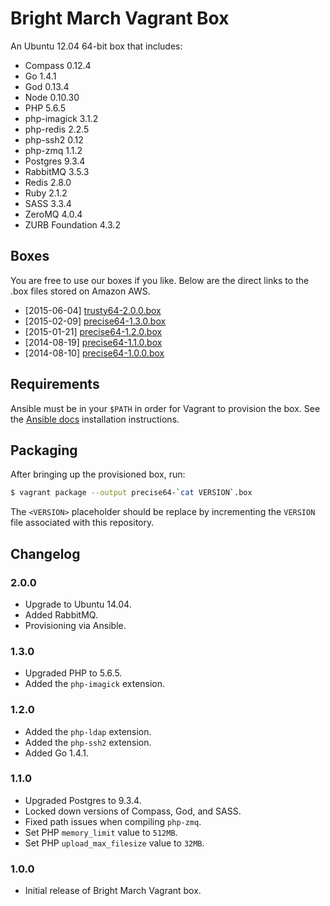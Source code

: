 # Bright March Vagrant Box
An Ubuntu 12.04 64-bit box that includes:

* Compass 0.12.4
* Go 1.4.1
* God 0.13.4
* Node 0.10.30
* PHP 5.6.5
* php-imagick 3.1.2
* php-redis 2.2.5
* php-ssh2 0.12
* php-zmq 1.1.2
* Postgres 9.3.4
* RabbitMQ 3.5.3
* Redis 2.8.0
* Ruby 2.1.2
* SASS 3.3.4
* ZeroMQ 4.0.4
* ZURB Foundation 4.3.2

## Boxes
You are free to use our boxes if you like. Below are the direct links to the .box files stored on Amazon AWS.

* [2015-06-04] [trusty64-2.0.0.box](https://s3.amazonaws.com/brightmarch.build/boxes/trusty64-2.0.0.box)
* [2015-02-09] [precise64-1.3.0.box](https://s3.amazonaws.com/brightmarch.build/boxes/precise64-1.3.0.box)
* [2015-01-21] [precise64-1.2.0.box](https://s3.amazonaws.com/brightmarch.build/boxes/precise64-1.2.0.box)
* [2014-08-19] [precise64-1.1.0.box](https://s3.amazonaws.com/brightmarch.build/boxes/precise64-1.1.0.box)
* [2014-08-10] [precise64-1.0.0.box](https://s3.amazonaws.com/brightmarch.build/boxes/precise64-1.0.0.box)


## Requirements
Ansible must be in your `$PATH` in order for Vagrant to provision the box. See the [Ansible docs](http://docs.ansible.com/intro_installation.html) installation instructions.

## Packaging
After bringing up the provisioned box, run:

```sh
$ vagrant package --output precise64-`cat VERSION`.box
```

The `<VERSION>` placeholder should be replace by incrementing the `VERSION` file associated with this repository.

## Changelog

### 2.0.0
* Upgrade to Ubuntu 14.04.
* Added RabbitMQ.
* Provisioning via Ansible.

### 1.3.0
* Upgraded PHP to 5.6.5.
* Added the `php-imagick` extension.

### 1.2.0
* Added the `php-ldap` extension.
* Added the `php-ssh2` extension.
* Added Go 1.4.1.

### 1.1.0
* Upgraded Postgres to 9.3.4.
* Locked down versions of Compass, God, and SASS.
* Fixed path issues when compiling `php-zmq`.
* Set PHP `memory_limit` value to `512MB`.
* Set PHP `upload_max_filesize` value to `32MB`.

### 1.0.0
* Initial release of Bright March Vagrant box.
